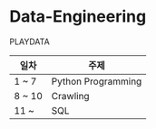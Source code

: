 # Data-Engineering
PLAYDATA

| 일차 | 주제 |
| ----- | ------- |
| 1 ~ 7 | Python Programming |
| 8 ~ 10 | Crawling |
| 11 ~ | SQL |
